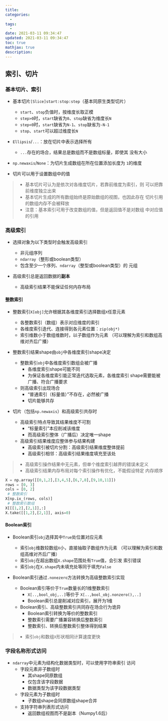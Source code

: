 ```yaml
---
title: 
categories:
  - 
tags:
  - 
date: 2021-03-11 09:34:47
updated: 2021-03-11 09:34:47
toc: true
mathjax: true
description: 
---
```


##	索引、切片

###	基本切片、索引

-	基本切片`[Slice]start:stop:step`（基本同原生类型切片）
	-	`start`、`stop`负值时，按维度长取正模
	-	`step>0`时，`start`缺省为`0`、`stop`缺省为维度长`N`
	-	`step<0`时，`start`缺省为`N-1`、`stop`缺省为`-N-1`
	-	`stop`、`start`可以超过维度长`N`

-	`Ellipsis`/`...`：放在切片中表示选择所有
	-	`...`存在的场合，结果总是数组而不是数组标量，即使其
		没有大小

-	`np.newaxis`/`None`：为切片生成数组在所在位置添加长度为
	`1`的维度

-	切片可以用于设置数组中的值

> - 基本切片可认为是依次对各维度切片，若靠前维度为索引，则
	可以把靠前维度独立出来
> - 基本切片生成的所有数组始终是原始数组的视图，也因此存在
	切片引用的数组内存不会被释放
> - 注意：基本索引可用于改变数组的值，但是返回值不是对数组
	中对应值的引用

###	高级索引

-	选择对象为以下类型时会触发高级索引
	-	非元组序列
	-	`ndarray`（整形或boolean类型）
	-	包含至少一个序列、`ndarray`（整型或boolean类型）的
		元组

-	高级索引总是返回数据的**副本**
	-	高级索引结果不能保证任何内存布局

####	整数索引

-	整数索引`X[obj]`允许根据其各维度索引选择数组`X`任意元素
	-	各整数索引（数组）表示对应维度的索引
	-	各维度索引迭代、连接得到各元素位置：`zip(obj*)`
	-	索引维数小于数组维数时，以子数组作为元素
		（可以理解为索引和数组高维对齐后广播）

-	整数索引结果shape由`obj`中各维度索引shape决定
	-	整数索引`obj`中各维度索引数组会被广播
		-	各维度索引shape可能不同
		-	为保证各维度索引能正常迭代选取元素，各维度索引
			shape需要能被广播、符合广播要求
	-	则高级索引出现场合
		-	“普通索引（标量值）”不存在，必然被广播
		-	切片能够共存

-	切片（包括`np.newaxis`）和高级索引共存时
	-	高级索引特点导致其结果维度不可割
		-	“标量索引”本应削减该维度
		-	而高级索引整体（广播后）决定唯一shape
	-	高级索引结果维度应整体参与结果构建
		-	高级索引被切片分割：高级索引结果维度整体提前
		-	高级索引相邻：高级索引结果维度填充至该处

> - 高级索引操作结果中无元素，但单个维度索引越界的错误未定义
> - 高级索引结果内存布局对每个索引操作有优化，不能假设特定
	内存顺序

```python
X = np.array([[0,1,2],[3,4,5],[6,7,8],[9,10,11]])
rows = [0, 3]
cols = [0, 2]
 # 整数索引
X[np.ix_(rows, cols)]
 # 整数索引数组
X[[[1,2],[2,1]],:]
X.take([[1,2],[2,1]], axis=0)
```

####	Boolean索引

-	Boolean索引`obj`选择其中`True`处位置对应元素
	-	索引`obj`维数较数组`X`小，直接抽取子数组作为元素
		（可以理解为索引和数组高维对齐后广播）
	-	索引`obj`在超出数组`X.shape`范围处有`True`值，会引发
		索引错误
	-	索引`obj`在`X.shape`内未填充处等同于填充`False`

-	Boolean索引通过`.nonezero`方法转换为高级整数索引实现
	-	Boolean索引等价于`True`数量长的1维整数索引
		-	`X[..,bool_obj,..]`等价于
			`X[..,bool_obj.nonzero(),..]`
		-	Boolean索引总是削减对应索引，展开为1维
	-	Boolean索引、高级整数索引共同存在场合行为诡异
		-	Boolean索引转换为等价的整数索引
		-	整数索引需要广播兼容转换后整数索引
		-	整数索引、转换后整数索引整体得到结果

> - 索引`obj`和数组`X`形状相同计算速度更快

###	字段名称形式访问

-	`ndarray`中元素为结构化数据类型时，可以使用字符串索引
	访问
	-	字段元素非子数组时
		-	其shape同原数组
		-	仅包含该字段数据
		-	数据类型为该字段数据类型
	-	字段元素为子数组时
		-	子数组shape会同原数组shape合并
	-	支持字符串列表形式访问
		-	返回数组视图而不是副本（Numpy1.6后）


